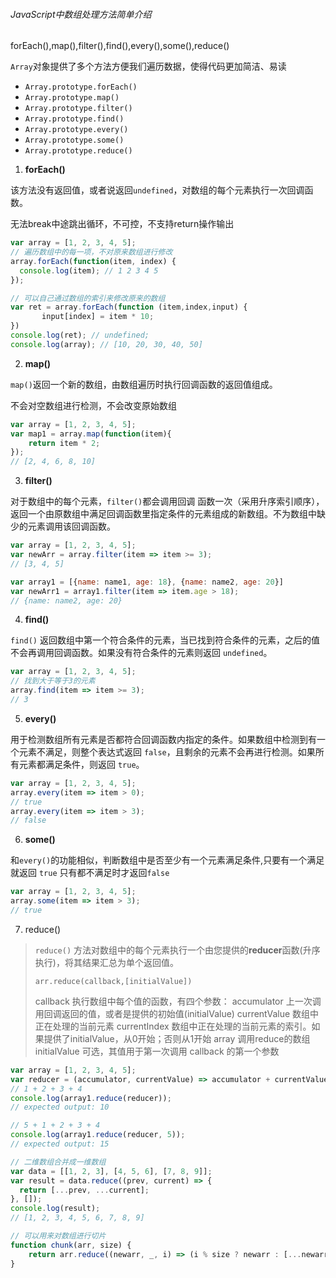 ###### JavaScript中数组处理方法简单介绍

forEach(),map(),filter(),find(),every(),some(),reduce()

`Array`对象提供了多个方法方便我们遍历数据，使得代码更加简洁、易读

- `Array.prototype.forEach()`
- `Array.prototype.map()`
- `Array.prototype.filter()`
- `Array.prototype.find()`
- `Array.prototype.every()`
- `Array.prototype.some()`
- `Array.prototype.reduce()`







1. **forEach()**

该方法没有返回值，或者说返回`undefined`，对数组的每个元素执行一次回调函数。

无法break中途跳出循环，不可控，不支持return操作输出  

```javascript
var array = [1, 2, 3, 4, 5];
// 遍历数组中的每一项，不对原来数组进行修改
array.forEach(function(item, index) {
  console.log(item); // 1 2 3 4 5
});

// 可以自己通过数组的索引来修改原来的数组
var ret = array.forEach(function (item,index,input) {  
       input[index] = item * 10;  
})  
console.log(ret); // undefined;  
console.log(array); // [10, 20, 30, 40, 50]
```







2. **map()**

`map()`返回一个新的数组，由数组遍历时执行回调函数的返回值组成。

不会对空数组进行检测，不会改变原始数组

```javascript
var array = [1, 2, 3, 4, 5];
var map1 = array.map(function(item){
    return item * 2;
});
// [2, 4, 6, 8, 10]
```







3. **filter()**

对于数组中的每个元素，`filter()`都会调用回调 函数一次（采用升序索引顺序），返回一个由原数组中满足回调函数里指定条件的元素组成的新数组。不为数组中缺少的元素调用该回调函数。

```javascript
var array = [1, 2, 3, 4, 5];
var newArr = array.filter(item => item >= 3);
// [3, 4, 5]

var array1 = [{name: name1, age: 18}, {name: name2, age: 20}]
var newArr1 = array1.filter(item => item.age > 18);
// {name: name2, age: 20}
```







4. **find()**

`find()` 返回数组中第一个符合条件的元素，当已找到符合条件的元素，之后的值不会再调用回调函数。如果没有符合条件的元素则返回 `undefined`。

```javascript
var array = [1, 2, 3, 4, 5];
// 找到大于等于3的元素
array.find(item => item >= 3);
// 3
```







5. **every()**

用于检测数组所有元素是否都符合回调函数内指定的条件。如果数组中检测到有一个元素不满足，则整个表达式返回 `false`，且剩余的元素不会再进行检测。如果所有元素都满足条件，则返回 `true`。

```javascript
var array = [1, 2, 3, 4, 5];
array.every(item => item > 0);
// true
array.every(item => item > 3);
// false
```







6. **some()**

和`every()`的功能相似，判断数组中是否至少有一个元素满足条件,只要有一个满足就返回 `true` 只有都不满足时才返回`false`

```javascript
var array = [1, 2, 3, 4, 5];
array.some(item => item > 3);
// true
```







7. reduce()

> `reduce()` 方法对数组中的每个元素执行一个由您提供的**reducer**函数(升序执行)，将其结果汇总为单个返回值。
> 
> `arr.reduce(callback,[initialValue])`
> 
> callback 执行数组中每个值的函数，有四个参数：
> accumulator 上一次调用回调返回的值，或者是提供的初始值(initialValue)
> currentValue 数组中正在处理的当前元素
> currentIndex 数组中正在处理的当前元素的索引。如果提供了initialValue，从0开始；否则从1开始
> array 调用reduce的数组
> initialValue 可选，其值用于第一次调用 callback 的第一个参数

```javascript
var array = [1, 2, 3, 4, 5];
var reducer = (accumulator, currentValue) => accumulator + currentValue;
// 1 + 2 + 3 + 4
console.log(array1.reduce(reducer));
// expected output: 10

// 5 + 1 + 2 + 3 + 4
console.log(array1.reduce(reducer, 5));
// expected output: 15

// 二维数组合并成一维数组
var data = [[1, 2, 3], [4, 5, 6], [7, 8, 9]];
var result = data.reduce((prev, current) => {
  return [...prev, ...current];
}, []);
console.log(result); 
// [1, 2, 3, 4, 5, 6, 7, 8, 9]

// 可以用来对数组进行切片
function chunk(arr, size) {
    return arr.reduce((newarr, _, i) => (i % size ? newarr : [...newarr, arr.slice(i, i + size)]), []);
}
```
